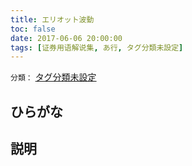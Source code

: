 ```yaml
---
title: エリオット波動
toc: false
date: 2017-06-06 20:00:00
tags: [证券用语解说集, あ行, タグ分類未設定]
---
```


`分類：` [タグ分類未設定](/tags/タグ分類未設定/)

## ひらがな



## 説明

